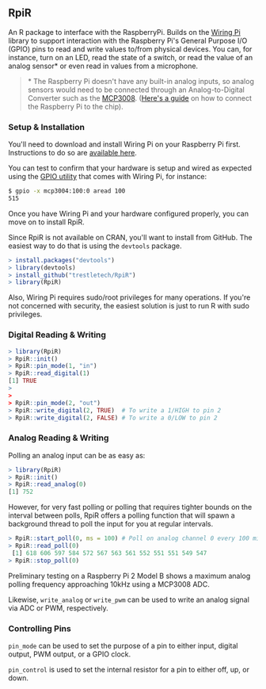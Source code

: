 
## RpiR

An R package to interface with the RaspberryPi. Builds on the [Wiring Pi](wiringpi.com) library to support interaction with the Raspberry Pi's General Purpose I/O (GPIO) pins to read and write values to/from physical devices. You can, for instance, turn on an LED, read the state of a switch, or read the value of an analog sensor\* or even read in values from a microphone.

> \* The Raspberry Pi doesn't have any built-in analog inputs, so analog sensors would need to be connected through an Analog-to-Digital Converter such as the [MCP3008](http://www.adafruit.com/products/856). ([Here's a guide](http://www.raspberrypi-spy.co.uk/2013/10/analogue-sensors-on-the-raspberry-pi-using-an-mcp3008/) on how to connect the Raspberry Pi to the chip).

### Setup & Installation

You'll need to download and install Wiring Pi on your Raspberry Pi first. Instructions to do so are [available here](http://wiringpi.com/download-and-install/).

You can test to confirm that your hardware is setup and wired as expected using the [GPIO utility](http://wiringpi.com/the-gpio-utility/) that comes with Wiring Pi, for instance:

```bash
$ gpio -x mcp3004:100:0 aread 100
515
```

Once you have Wiring Pi and your hardware configured properly, you can move on to install RpiR.

Since RpiR is not available on CRAN, you'll want to install from GitHub. The easiest way to do that is using the `devtools` package.

```r
> install.packages("devtools")
> library(devtools)
> install_github("trestletech/RpiR")
> library(RpiR)
```

Also, Wiring Pi requires sudo/root privileges for many operations. If you're not concerned with security, the easiest solution is just to run R with sudo privileges.

### Digital Reading & Writing

```r
> library(RpiR)
> RpiR::init()
> RpiR::pin_mode(1, "in")
> RpiR::read_digital(1)
[1] TRUE
>
>
> RpiR::pin_mode(2, "out")
> RpiR::write_digital(2, TRUE)  # To write a 1/HIGH to pin 2
> RpiR::write_digital(2, FALSE) # To write a 0/LOW to pin 2
```

### Analog Reading & Writing

Polling an analog input can be as easy as:

```r
> library(RpiR)
> RpiR::init()
> RpiR::read_analog(0)
[1] 752
```

However, for very fast polling or polling that requires tighter bounds on the interval between polls, RpiR offers a polling function that will spawn a background thread to poll the input for you at regular intervals. 

```r
> RpiR::start_poll(0, ms = 100) # Poll on analog channel 0 every 100 milliseconds
> RpiR::read_poll(0)
 [1] 618 606 597 584 572 567 563 561 552 551 551 549 547
> RpiR::stop_poll(0)
```

Preliminary testing on a Raspberry Pi 2 Model B shows a maximum analog polling frequency approaching 10kHz using a MCP3008 ADC.

Likewise, `write_analog` or `write_pwm` can be used to write an analog signal via ADC or PWM, respectively.

### Controlling Pins

`pin_mode` can be used to set the purpose of a pin to either input, digital output, PWM output, or a GPIO clock.

`pin_control` is used to set the internal resistor for a pin to either off, up, or down.
